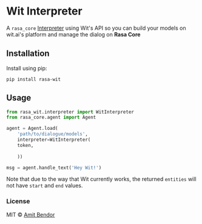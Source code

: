 # Wit Interpreter

A `rasa_core` [Interpreter](http://rasa.com/docs/core/api/interpreter/) using Wit's API so you can build your models on wit.ai's platform and manage the dialog on **Rasa Core**

## Installation

Install using pip:

```
pip install rasa-wit
```

## Usage

```py
from rasa_wit.interpreter import WitInterpreter
from rasa_core.agent import Agent

agent = Agent.load(
    'path/to/dialogue/models',
    interpreter=WitInterpreter(
    token,
    
    ))

msg = agent.handle_text('Hey Wit!')
```

Note that due to the way that Wit currently works, the returned `entities` will not have `start` and `end` values.

### License
MIT © [Amit Bendor](https://amitbend.com)